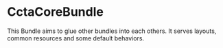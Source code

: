 CctaCoreBundle
========================

This Bundle aims to glue other bundles into each others.
It serves layouts, common resources and some default behaviors.